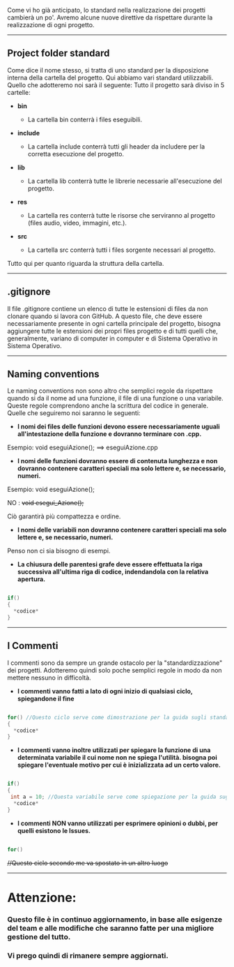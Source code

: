 Come vi ho già anticipato, lo standard nella realizzazione dei progetti cambierà un po'.
Avremo alcune nuove direttive da rispettare durante la realizzazione di ogni progetto.

***

## Project folder standard

Come dice il nome stesso, si tratta di uno standard per la disposizione interna della cartella del progetto.
Qui abbiamo vari standard utilizzabili. Quello che adotteremo noi sarà il seguente:
Tutto il progetto sarà diviso in  5 cartelle:

* __bin__
  * La cartella bin conterrà i files eseguibili.
 
* __include__
  * La cartella include conterrà tutti gli header da includere per la corretta esecuzione del progetto.
  
* __lib__
  * La cartella lib conterrà tutte le librerie necessarie all'esecuzione del progetto.
 
* __res__
  * La cartella res conterrà tutte le risorse che serviranno al progetto (files audio, video, immagini, etc.).
  
* __src__
  * La cartella src conterrà tutti i files sorgente necessari al progetto.
  
Tutto qui per quanto riguarda la struttura della cartella.


***

## .gitignore

Il file .gitignore contiene un elenco di tutte le estensioni di files da non clonare quando si lavora con  GitHub.
A questo file, che deve essere necessariamente presente in ogni cartella principale del progetto, bisogna aggiungere tutte le estensioni 
dei propri files progetto e di tutti quelli che, generalmente, variano di computer in computer e di Sistema Operativo in Sistema Operativo.

*** 

## Naming conventions

Le naming conventions non sono altro che semplici regole da rispettare quando si da il nome ad una funzione, il file di una funzione o una variabile.
Queste regole comprendono anche la scrittura del codice in generale.
Quelle che seguiremo noi saranno le seguenti:

* __I nomi dei files delle funzioni devono essere necessariamente uguali all'intestazione della funzione e dovranno terminare con .cpp.__

Esempio:
 void eseguiAzione(); ==> eseguiAzione.cpp
 
* __I nomi delle funzioni dovranno essere di contenuta lunghezza e non dovranno contenere caratteri speciali ma solo lettere e, se necessario, numeri.__

Esempio: 
void eseguiAzione();

NO : ~~void esegui_Azione();~~

Ciò garantirà più compattezza e ordine.

* __I nomi delle variabili non dovranno contenere caratteri speciali ma solo lettere e, se necessario, numeri.__

Penso non ci sia bisogno di esempi.

* __La chiusura delle parentesi grafe deve essere effettuata la riga successiva all'ultima riga di codice, indendandola con la relativa apertura.__

``` c++

if()
{
  *codice*
}

```

***

## I Commenti

I commenti sono da sempre un grande ostacolo per la "standardizzazione" dei progetti.
Adotteremo quindi solo poche semplici regole in modo da non mettere nessuno in difficoltà.

* __I commenti vanno fatti a lato di ogni inizio di qualsiasi ciclo, spiegandone il fine__


``` c++

for() //Questo ciclo serve come dimostrazione per la guida sugli standard dei progetti
{
  *codice*
}

```

* __I commenti vanno inoltre utilizzati per spiegare la funzione di una determinata variabile il cui nome non ne spiega l'utilità. 
bisogna poi spiegare l'eventuale motivo per cui è inizializzata ad un certo valore.__


``` c++

if()
{
 int a = 10; //Questa variabile serve come spiegazione per la guida sugli standard dei progetti, è inizializzata a 10 perchè ...
  *codice*
}

```

* __I commenti NON vanno utilizzati per esprimere opinioni o dubbi, per quelli esistono le Issues.__


``` c++

for() 
``` 
~~//Questo ciclo secondo me va spostato in un altro luogo~~




***
# Attenzione:
### Questo file è in continuo aggiornamento, in base alle esigenze del team e alle modifiche che saranno fatte per una migliore gestione del tutto.
### Vi prego quindi di rimanere sempre aggiornati.



